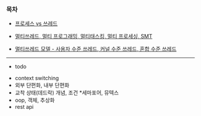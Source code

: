 ### 목차

- [프로세스 vs 쓰레드](./os/process_and_thread.md)

- [멀티쓰레드, 멀티 프로그래밍, 멀티태스킹, 멀티 프로세싱, SMT](/os/multi_series.md)

- [멀티쓰레드 모델 - 사용자 수준 쓰레드, 커널 수준 쓰레드, 혼합 수준 쓰레드](./os/multi_thread_model.md)

---

- todo

* context switching
* 외부 단편화, 내부 단편화
* 교착 상태(데드락) 개념, 조건 \*세마포어, 뮤텍스
* oop, 객체, 추상화
* rest api

